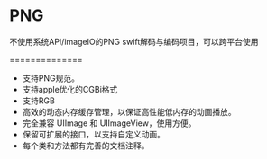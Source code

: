# PNG
不使用系统API/imageIO的PNG swift解码与编码项目，可以跨平台使用

==============
- 支持PNG规范。
- 支持apple优化的CGBi格式
- 支持RGB
- 高效的动态内存缓存管理，以保证高性能低内存的动画播放。
- 完全兼容 UIImage 和 UIImageView，使用方便。
- 保留可扩展的接口，以支持自定义动画。
- 每个类和方法都有完善的文档注释。
